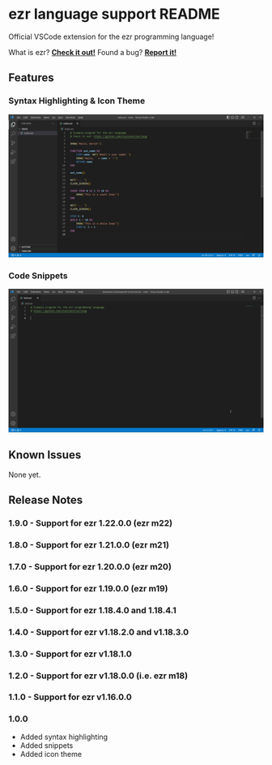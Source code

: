 # ezr language support README
Official VSCode extension for the ezr programming language!

What is ezr? [**Check it out!**](https://github.com/Uralstech/ezrlang)
Found a bug? [**Report it!**](https://github.com/Uralstech/ezr-language-support/issues)

## Features

### **Syntax Highlighting & Icon Theme**
![Syntax](./graphics/Syntax.png)
### **Code Snippets**
![Snippets](./graphics/Snippets.gif)

## Known Issues
None yet.

## Release Notes

### 1.9.0 - Support for ezr 1.22.0.0 (ezr m22)

### 1.8.0 - Support for ezr 1.21.0.0 (ezr m21)

### 1.7.0 - Support for ezr 1.20.0.0 (ezr m20)

### 1.6.0 - Support for ezr 1.19.0.0 (ezr m19)

### 1.5.0 - Support for ezr 1.18.4.0 and 1.18.4.1

### 1.4.0 - Support for ezr v1.18.2.0 and v1.18.3.0

### 1.3.0 - Support for ezr v1.18.1.0

### 1.2.0 - Support for ezr v1.18.0.0 (i.e. ezr m18)

### 1.1.0 - Support for ezr v1.16.0.0

### 1.0.0
- Added syntax highlighting
- Added snippets
- Added icon theme